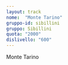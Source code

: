 ```yaml
---
layout: track
nome:  "Monte Tarino"
gruppo-id: sibillini
gruppo: Sibillini
quota: "2000"
dislivello: "600"
---
```


Monte Tarino
